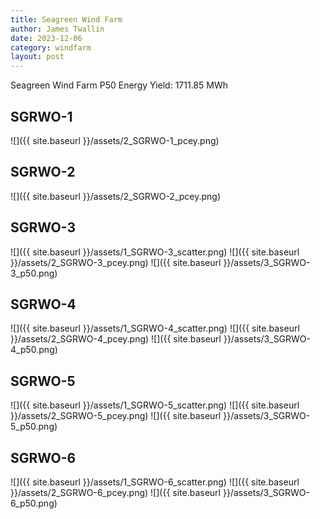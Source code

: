 ```yaml
---
title: Seagreen Wind Farm
author: James Twallin
date: 2023-12-06
category: windfarm
layout: post
---
```

Seagreen Wind Farm P50 Energy Yield: 1711.85 MWh

SGRWO-1
-------------
![]({{ site.baseurl }}/assets/2_SGRWO-1_pcey.png)

SGRWO-2
-------------
![]({{ site.baseurl }}/assets/2_SGRWO-2_pcey.png)

SGRWO-3
-------------
![]({{ site.baseurl }}/assets/1_SGRWO-3_scatter.png)
![]({{ site.baseurl }}/assets/2_SGRWO-3_pcey.png)
![]({{ site.baseurl }}/assets/3_SGRWO-3_p50.png)

SGRWO-4
-------------
![]({{ site.baseurl }}/assets/1_SGRWO-4_scatter.png)
![]({{ site.baseurl }}/assets/2_SGRWO-4_pcey.png)
![]({{ site.baseurl }}/assets/3_SGRWO-4_p50.png)

SGRWO-5
-------------
![]({{ site.baseurl }}/assets/1_SGRWO-5_scatter.png)
![]({{ site.baseurl }}/assets/2_SGRWO-5_pcey.png)
![]({{ site.baseurl }}/assets/3_SGRWO-5_p50.png)

SGRWO-6
-------------
![]({{ site.baseurl }}/assets/1_SGRWO-6_scatter.png)
![]({{ site.baseurl }}/assets/2_SGRWO-6_pcey.png)
![]({{ site.baseurl }}/assets/3_SGRWO-6_p50.png)

